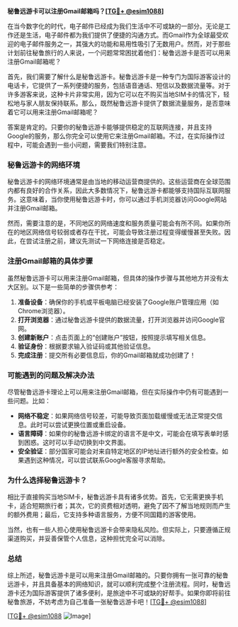 **秘鲁远游卡可以注册Gmail邮箱吗？[[TG💪+ @esim1088](https://t.me/s/esim1088)]**

在当今数字化的时代，电子邮件已经成为我们生活中不可或缺的一部分。无论是工作还是生活，电子邮件都为我们提供了便捷的沟通方式。而Gmail作为全球最受欢迎的电子邮件服务之一，其强大的功能和易用性吸引了无数用户。然而，对于那些计划前往秘鲁旅行的人来说，一个问题常常困扰着他们：秘鲁远游卡是否可以用来注册Gmail邮箱呢？

首先，我们需要了解什么是秘鲁远游卡。秘鲁远游卡是一种专门为国际游客设计的电话卡，它提供了一系列便捷的服务，包括语音通话、短信以及数据流量等。对于许多游客来说，这种卡片非常实用，因为它可以在不购买当地SIM卡的情况下，轻松地与家人朋友保持联系。那么，既然秘鲁远游卡提供了数据流量服务，是否意味着它可以用来注册Gmail邮箱呢？

答案是肯定的。只要你的秘鲁远游卡能够提供稳定的互联网连接，并且支持Google的服务，那么你完全可以使用它来注册Gmail邮箱。不过，在实际操作过程中，可能会遇到一些小问题，需要我们特别注意。

### **秘鲁远游卡的网络环境**
秘鲁远游卡的网络环境通常是由当地的移动运营商提供的。这些运营商在全球范围内都有良好的合作关系，因此大多数情况下，秘鲁远游卡都能够支持国际互联网服务。这意味着，当你使用秘鲁远游卡时，你可以通过手机浏览器访问Google网站并注册Gmail邮箱。

然而，需要注意的是，不同地区的网络速度和服务质量可能会有所不同。如果你所在的地区网络信号较弱或者存在干扰，可能会导致注册过程变得缓慢甚至失败。因此，在尝试注册之前，建议先测试一下网络连接是否稳定。

### **注册Gmail邮箱的具体步骤**
虽然秘鲁远游卡可以用来注册Gmail邮箱，但具体的操作步骤与其他地方并没有太大区别。以下是一些简单的步骤供参考：

1. **准备设备**：确保你的手机或平板电脑已经安装了Google账户管理应用（如Chrome浏览器）。
2. **打开浏览器**：通过秘鲁远游卡提供的数据流量，打开浏览器并访问Google官网。
3. **创建新账户**：点击页面上的“创建账户”按钮，按照提示填写相关信息。
4. **验证身份**：根据要求输入验证码或其他验证信息。
5. **完成注册**：提交所有必要信息后，你的Gmail邮箱就成功创建了！

### **可能遇到的问题及解决办法**
尽管秘鲁远游卡理论上可以用来注册Gmail邮箱，但在实际操作中仍有可能遇到一些问题。比如：

- **网络不稳定**：如果网络信号较差，可能导致页面加载缓慢或无法正常提交信息。此时可以尝试更换位置或重启设备。
- **语言障碍**：如果你的秘鲁远游卡绑定的语言不是中文，可能会在填写表单时感到困惑。这时可以手动切换到中文界面。
- **安全验证**：部分国家可能会对来自特定地区的IP地址进行额外的安全检查。如果遇到这种情况，可以尝试联系Google客服寻求帮助。

### **为什么选择秘鲁远游卡？**
相比于直接购买当地SIM卡，秘鲁远游卡具有诸多优势。首先，它无需更换手机卡，适合短期旅行者；其次，它的资费相对透明，避免了因不了解当地规则而产生的额外费用；最后，它支持多种语言服务，方便不同国籍的游客使用。

当然，也有一些人担心使用秘鲁远游卡会带来隐私风险。但实际上，只要遵循正规渠道购买，并妥善保管个人信息，这种担忧完全可以消除。

### **总结**
综上所述，秘鲁远游卡是可以用来注册Gmail邮箱的。只要你拥有一张可靠的秘鲁远游卡，并且具备基本的网络知识，就可以顺利完成整个注册流程。同时，秘鲁远游卡还为国际游客提供了诸多便利，是旅途中不可或缺的好帮手。如果你即将前往秘鲁旅游，不妨考虑为自己准备一张秘鲁远游卡吧！[[TG💪+ @esim1088](https://t.me/s/esim1088)]

[[TG💪+ @esim1088](https://t.me/s/esim1088) ![Image](https://i.postimg.cc/4NQfJmqS/Snipaste-2025-05-13-00-14-12.png)]